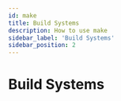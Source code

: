 ```yaml
---
id: make
title: Build Systems
description: How to use make
sidebar_label: 'Build Systems'
sidebar_position: 2
---
```


# Build Systems
